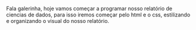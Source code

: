 Fala galerinha, hoje vamos começar a programar nosso relatório de ciencias de dados, para isso iremos começar pelo html e o css, estilizando e organizando o visual do nosso relatório.
